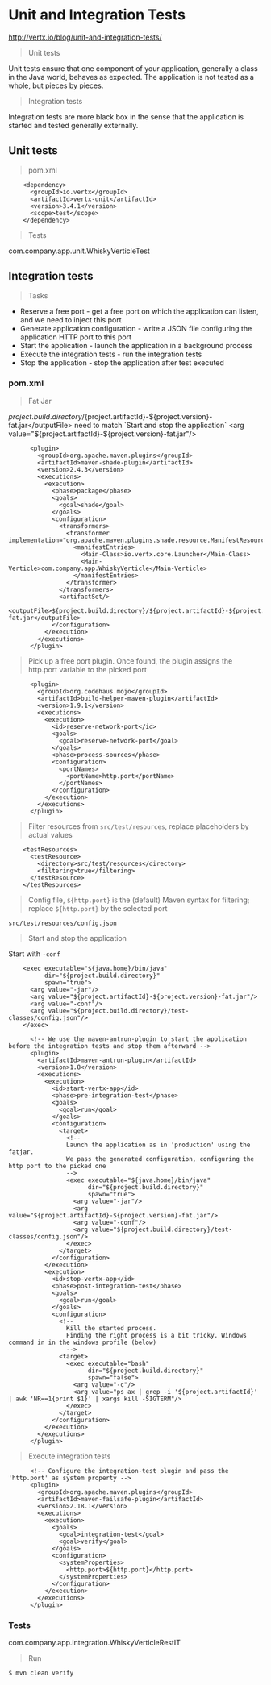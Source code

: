 # Unit and Integration Tests

http://vertx.io/blog/unit-and-integration-tests/

> Unit tests

Unit tests ensure that one component of your application, generally a class in the Java world, behaves as expected.
The application is not tested as a whole, but pieces by pieces.

> Integration tests

Integration tests are more black box in the sense that the application is started and tested generally externally.

## Unit tests

> pom.xml

```
    <dependency>
      <groupId>io.vertx</groupId>
      <artifactId>vertx-unit</artifactId>
      <version>3.4.1</version>
      <scope>test</scope>
    </dependency>
```

> Tests

com.company.app.unit.WhiskyVerticleTest

## Integration tests

> Tasks

- Reserve a free port - get a free port on which the application can listen, and we need to inject this port
- Generate application configuration - write a JSON file configuring the application HTTP port to this port
- Start the application - launch the application in a background process
- Execute the integration tests - run the integration tests
- Stop the application - stop the application after test executed

### pom.xml

> Fat Jar

<outputFile>${project.build.directory}/${project.artifactId}-${project.version}-fat.jar</outputFile>
need to match `Start and stop the application` <arg value="${project.artifactId}-${project.version}-fat.jar"/>

```
      <plugin>
        <groupId>org.apache.maven.plugins</groupId>
        <artifactId>maven-shade-plugin</artifactId>
        <version>2.4.3</version>
        <executions>
          <execution>
            <phase>package</phase>
            <goals>
              <goal>shade</goal>
            </goals>
            <configuration>
              <transformers>
                <transformer implementation="org.apache.maven.plugins.shade.resource.ManifestResourceTransformer">
                  <manifestEntries>
                    <Main-Class>io.vertx.core.Launcher</Main-Class>
                    <Main-Verticle>com.company.app.WhiskyVerticle</Main-Verticle>
                  </manifestEntries>
                </transformer>
              </transformers>
              <artifactSet/>
              <outputFile>${project.build.directory}/${project.artifactId}-${project.version}-fat.jar</outputFile>
            </configuration>
          </execution>
        </executions>
      </plugin>
```

> Pick up a free port plugin. Once found, the plugin assigns the http.port variable to the picked port

```
      <plugin>
        <groupId>org.codehaus.mojo</groupId>
        <artifactId>build-helper-maven-plugin</artifactId>
        <version>1.9.1</version>
        <executions>
          <execution>
            <id>reserve-network-port</id>
            <goals>
              <goal>reserve-network-port</goal>
            </goals>
            <phase>process-sources</phase>
            <configuration>
              <portNames>
                <portName>http.port</portName>
              </portNames>
            </configuration>
          </execution>
        </executions>
      </plugin>
```

> Filter resources from `src/test/resources`, replace placeholders by actual values

```
    <testResources>
      <testResource>
        <directory>src/test/resources</directory>
        <filtering>true</filtering>
      </testResource>
    </testResources>
```

> Config file, `${http.port}` is the (default) Maven syntax for filtering; replace `${http.port}` by the selected port

```
src/test/resources/config.json
```

> Start and stop the application

Start with `-conf`

```
    <exec executable="${java.home}/bin/java"
          dir="${project.build.directory}"
          spawn="true">
      <arg value="-jar"/>
      <arg value="${project.artifactId}-${project.version}-fat.jar"/>
      <arg value="-conf"/>
      <arg value="${project.build.directory}/test-classes/config.json"/>
    </exec>
```

```
      <!-- We use the maven-antrun-plugin to start the application before the integration tests and stop them afterward -->
      <plugin>
        <artifactId>maven-antrun-plugin</artifactId>
        <version>1.8</version>
        <executions>
          <execution>
            <id>start-vertx-app</id>
            <phase>pre-integration-test</phase>
            <goals>
              <goal>run</goal>
            </goals>
            <configuration>
              <target>
                <!--
                Launch the application as in 'production' using the fatjar.
                We pass the generated configuration, configuring the http port to the picked one
                -->
                <exec executable="${java.home}/bin/java"
                      dir="${project.build.directory}"
                      spawn="true">
                  <arg value="-jar"/>
                  <arg value="${project.artifactId}-${project.version}-fat.jar"/>
                  <arg value="-conf"/>
                  <arg value="${project.build.directory}/test-classes/config.json"/>
                </exec>
              </target>
            </configuration>
          </execution>
          <execution>
            <id>stop-vertx-app</id>
            <phase>post-integration-test</phase>
            <goals>
              <goal>run</goal>
            </goals>
            <configuration>
              <!--
                Kill the started process.
                Finding the right process is a bit tricky. Windows command in in the windows profile (below)
                -->
              <target>
                <exec executable="bash"
                      dir="${project.build.directory}"
                      spawn="false">
                  <arg value="-c"/>
                  <arg value="ps ax | grep -i '${project.artifactId}' | awk 'NR==1{print $1}' | xargs kill -SIGTERM"/>
                </exec>
              </target>
            </configuration>
          </execution>
        </executions>
      </plugin>
```

> Execute integration tests

```
      <!-- Configure the integration-test plugin and pass the 'http.port' as system property -->
      <plugin>
        <groupId>org.apache.maven.plugins</groupId>
        <artifactId>maven-failsafe-plugin</artifactId>
        <version>2.18.1</version>
        <executions>
          <execution>
            <goals>
              <goal>integration-test</goal>
              <goal>verify</goal>
            </goals>
            <configuration>
              <systemProperties>
                <http.port>${http.port}</http.port>
              </systemProperties>
            </configuration>
          </execution>
        </executions>
      </plugin>
```

### Tests

com.company.app.integration.WhiskyVerticleRestIT

> Run

```
$ mvn clean verify
```
